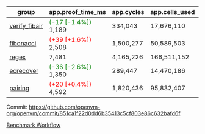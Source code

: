 | group | app.proof_time_ms | app.cycles | app.cells_used | leaf.proof_time_ms | leaf.cycles | leaf.cells_used |
| -- | -- | -- | -- | -- | -- | -- |
| [verify_fibair](https://github.com/openvm-org/openvm/blob/benchmark-results/benchmarks-pr/1649/verify_fibair-851ca1f22d0dd6b35413c5cf803e86c632bafd6f.md) |<span style='color: green'>(-17 [-1.4%])</span> 1,189 |  334,043 |  17,676,110 |- | - | - |
| [fibonacci](https://github.com/openvm-org/openvm/blob/benchmark-results/benchmarks-pr/1649/fibonacci-851ca1f22d0dd6b35413c5cf803e86c632bafd6f.md) |<span style='color: red'>(+39 [+1.6%])</span> 2,508 |  1,500,277 |  50,589,503 |- | - | - |
| [regex](https://github.com/openvm-org/openvm/blob/benchmark-results/benchmarks-pr/1649/regex-851ca1f22d0dd6b35413c5cf803e86c632bafd6f.md) | 7,481 |  4,165,226 |  166,511,152 |- | - | - |
| [ecrecover](https://github.com/openvm-org/openvm/blob/benchmark-results/benchmarks-pr/1649/ecrecover-851ca1f22d0dd6b35413c5cf803e86c632bafd6f.md) |<span style='color: green'>(-36 [-2.6%])</span> 1,350 |  289,447 |  14,470,186 |- | - | - |
| [pairing](https://github.com/openvm-org/openvm/blob/benchmark-results/benchmarks-pr/1649/pairing-851ca1f22d0dd6b35413c5cf803e86c632bafd6f.md) |<span style='color: red'>(+20 [+0.4%])</span> 4,592 |  1,820,436 |  95,832,407 |- | - | - |


Commit: https://github.com/openvm-org/openvm/commit/851ca1f22d0dd6b35413c5cf803e86c632bafd6f

[Benchmark Workflow](https://github.com/openvm-org/openvm/actions/runs/15009885027)
